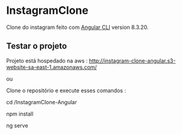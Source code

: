 # InstagramClone

Clone do instagram feito com [Angular CLI](https://github.com/angular/angular-cli) version 8.3.20.

## Testar o projeto

Projeto está hospedado na aws : http://instagram-clone-angular.s3-website-sa-east-1.amazonaws.com/

ou

Clone o repositório e execute esses comandos :

cd /InstagramClone-Angular

npm install

ng serve




